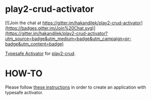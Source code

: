 play2-crud-activator
====================

[![Join the chat at https://gitter.im/hakandilek/play2-crud-activator](https://badges.gitter.im/Join%20Chat.svg)](https://gitter.im/hakandilek/play2-crud-activator?utm_source=badge&utm_medium=badge&utm_campaign=pr-badge&utm_content=badge)

[Typesafe Activator](http://typesafe.com/activator) for [play2-crud](https://github.com/hakandilek/play2-crud). 

HOW-TO
================
Please follow [these instructions](http://typesafe.com/activator/template/play2-crud-activator) in order to create an application with typesafe activator.
